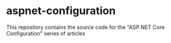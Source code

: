 # aspnet-configuration
This repository contains the source code for the "ASP.NET Core Configuration" series of articles
